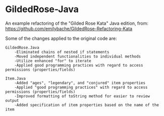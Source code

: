 # GildedRose-Java

An example refactoring of the "Gilded Rose Kata" Java edition, from:
https://github.com/emilybache/GildedRose-Refactoring-Kata

Some of the changes applied to the original code are:

    GildedRose.Java
        -Eliminated chains of nested if statements
        -Moved independent functionalities to individual methods
        -Utilize enhanced "for" to iterate
        -Applied good programming practices with regard to access permissions (properties/fields)
       
    Item.Java
        -Added "ages", "legendary", and "conjured" item properties
        -Applied "good programming practices" with regard to access permissions (properties/fields)
        -Improved formatting of toString method for easier to review output
        -Added specification of item properties based on the name of the item
        
